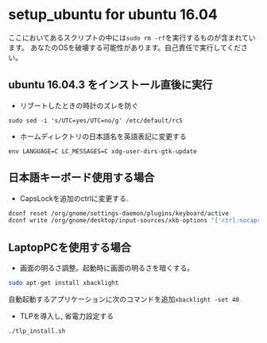 # setup_ubuntu for ubuntu 16.04

ここにおいてあるスクリプトの中には`sudo rm -rf`を実行するものが含まれています。
あなたのOSを破壊する可能性があります。自己責任で実行してください。

## ubuntu 16.04.3 をインストール直後に実行

- リブートしたときの時計のズレを防ぐ

`sudo sed -i 's/UTC=yes/UTC=no/g' /etc/default/rcS`

- ホームディレクトリの日本語名を英語表記に変更する

`env LANGUAGE=C LC_MESSAGES=C xdg-user-dirs-gtk-update`

## 日本語キーボード使用する場合

- CapsLockを追加のctrlに変更する.

```sh
dconf reset /org/gnome/settings-daemon/plugins/keyboard/active
dconf write /org/gnome/desktop/input-sources/xkb-options "['ctrl:nocaps']"
```

## LaptopPCを使用する場合

- 画面の明るさ調整。起動時に画面の明るさを暗くする。

```sh
sudo apt-get install xbacklight
```

自動起動するアプリケーションに次のコマンドを追加`xbacklight -set 40`

- TLPを導入し, 省電力設定する

``` shell
./tlp_install.sh
```





